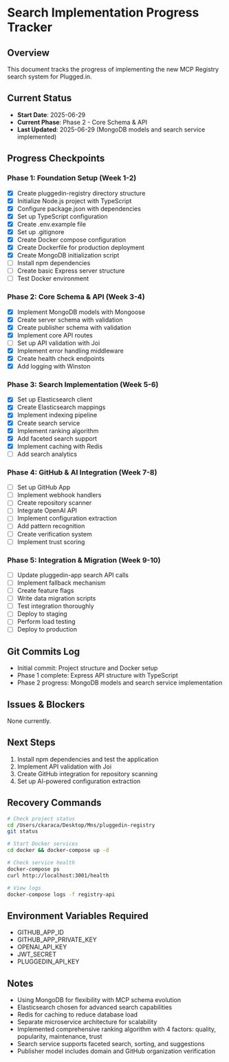 # Search Implementation Progress Tracker

## Overview
This document tracks the progress of implementing the new MCP Registry search system for Plugged.in.

## Current Status
- **Start Date**: 2025-06-29
- **Current Phase**: Phase 2 - Core Schema & API
- **Last Updated**: 2025-06-29 (MongoDB models and search service implemented)

## Progress Checkpoints

### Phase 1: Foundation Setup (Week 1-2)
- [x] Create pluggedin-registry directory structure
- [x] Initialize Node.js project with TypeScript
- [x] Configure package.json with dependencies
- [x] Set up TypeScript configuration
- [x] Create .env.example file
- [x] Set up .gitignore
- [x] Create Docker compose configuration
- [x] Create Dockerfile for production deployment
- [x] Create MongoDB initialization script
- [ ] Install npm dependencies
- [ ] Create basic Express server structure
- [ ] Test Docker environment

### Phase 2: Core Schema & API (Week 3-4)
- [x] Implement MongoDB models with Mongoose
- [x] Create server schema with validation
- [x] Create publisher schema with validation
- [x] Implement core API routes
- [ ] Set up API validation with Joi
- [x] Implement error handling middleware
- [x] Create health check endpoints
- [x] Add logging with Winston

### Phase 3: Search Implementation (Week 5-6)
- [x] Set up Elasticsearch client
- [x] Create Elasticsearch mappings
- [x] Implement indexing pipeline
- [x] Create search service
- [x] Implement ranking algorithm
- [x] Add faceted search support
- [x] Implement caching with Redis
- [ ] Add search analytics

### Phase 4: GitHub & AI Integration (Week 7-8)
- [ ] Set up GitHub App
- [ ] Implement webhook handlers
- [ ] Create repository scanner
- [ ] Integrate OpenAI API
- [ ] Implement configuration extraction
- [ ] Add pattern recognition
- [ ] Create verification system
- [ ] Implement trust scoring

### Phase 5: Integration & Migration (Week 9-10)
- [ ] Update pluggedin-app search API calls
- [ ] Implement fallback mechanism
- [ ] Create feature flags
- [ ] Write data migration scripts
- [ ] Test integration thoroughly
- [ ] Deploy to staging
- [ ] Perform load testing
- [ ] Deploy to production

## Git Commits Log
- Initial commit: Project structure and Docker setup
- Phase 1 complete: Express API structure with TypeScript
- Phase 2 progress: MongoDB models and search service implementation

## Issues & Blockers
None currently.

## Next Steps
1. Install npm dependencies and test the application
2. Implement API validation with Joi
3. Create GitHub integration for repository scanning
4. Set up AI-powered configuration extraction

## Recovery Commands
```bash
# Check project status
cd /Users/ckaraca/Desktop/Mns/pluggedin-registry
git status

# Start Docker services
cd docker && docker-compose up -d

# Check service health
docker-compose ps
curl http://localhost:3001/health

# View logs
docker-compose logs -f registry-api
```

## Environment Variables Required
- GITHUB_APP_ID
- GITHUB_APP_PRIVATE_KEY
- OPENAI_API_KEY
- JWT_SECRET
- PLUGGEDIN_API_KEY

## Notes
- Using MongoDB for flexibility with MCP schema evolution
- Elasticsearch chosen for advanced search capabilities
- Redis for caching to reduce database load
- Separate microservice architecture for scalability
- Implemented comprehensive ranking algorithm with 4 factors: quality, popularity, maintenance, trust
- Search service supports faceted search, sorting, and suggestions
- Publisher model includes domain and GitHub organization verification